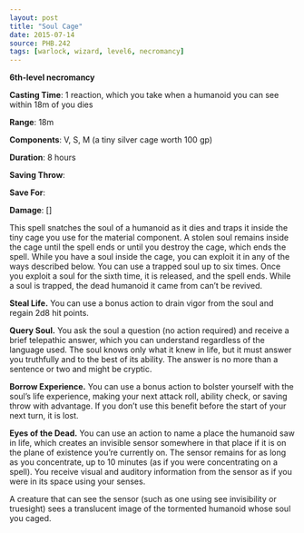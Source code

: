 ```yaml
---
layout: post
title: "Soul Cage"
date: 2015-07-14
source: PHB.242
tags: [warlock, wizard, level6, necromancy]
---
```


**6th-level necromancy**

**Casting Time**: 1 reaction, which you take when a humanoid you can see within 18m of you dies

**Range**: 18m

**Components**: V, S, M (a tiny silver cage worth 100 gp)

**Duration**: 8 hours

**Saving Throw**:

**Save For**:

**Damage**: []

This spell snatches the soul of a humanoid as it dies and traps it inside the tiny cage you use for the material component. A stolen soul remains inside the cage until the
spell ends or until you destroy the cage, which ends the spell. While you have a soul inside the cage, you can exploit it in any of the ways described below. You can use a
trapped soul up to six times. Once you exploit a soul for the sixth time, it is released, and the spell ends. While a soul is trapped, the dead humanoid it came from can’t
be revived.

**Steal Life.** You can use a bonus action to drain vigor from the soul and regain 2d8 hit points.

**Query Soul.** You ask the soul a question (no action required) and receive a brief telepathic answer, which you can understand regardless of the language used. The
soul knows only what it knew in life, but it must answer you truthfully and to the best of its ability. The answer is no more than a sentence or two and might be cryptic.

**Borrow Experience.** You can use a bonus action to bolster yourself with the soul’s life experience, making your next attack roll, ability check, or saving throw with
advantage. If you don’t use this benefit before the start of your next turn, it is lost.

**Eyes of the Dead.** You can use an action to name a place the humanoid saw in life, which creates an invisible sensor somewhere in that place if it is on the plane
of existence you’re currently on. The sensor remains for as long as you concentrate, up to 10 minutes (as if you were concentrating on a spell). You receive visual and
auditory information from the sensor as if you were in its space using your senses.

A creature that can see the sensor (such as one using see invisibility or truesight) sees a translucent image of the tormented humanoid whose soul you caged.